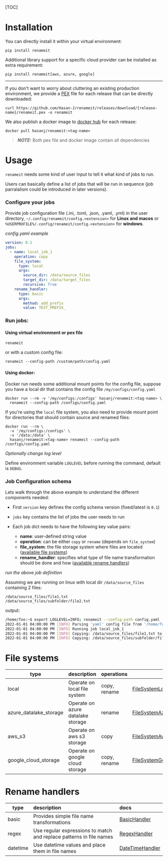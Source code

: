 [TOC]

# Installation

You can directly install it within your virtual environment:

    pip install renameit

Additional library support for a specific cloud provider can be installed as extra requirement:

    pip install renameit[aws, azure, google]

---

If you don't want to worry about cluttering an existing production environment, we provide
a [PEX](https://pex.readthedocs.io/en/latest/) file for each release that can be directly downloaded:

    curl https://github.com/Hasan-J/renameit/releases/download/{release-name}/renameit.pex -o renameit

We also publish a docker image to [docker hub](https://hub.docker.com/r/hasanj/renameit) for each release:

    docker pull hasanj/renameit:<tag-name>


> **_NOTE:_** Both pex file and docker image contain all dependencies

# Usage

`renameit` needs some kind of user input to tell it what kind of jobs to run.

Users can basically define a list of jobs that will be run in sequence (job parralalism could be introduced in later versions).

### Configure your jobs

Provide job configuration file (.ini, .toml, .json, .yaml, .yml) in the user directory,
`~/.config/renameit/config.<extension>` for **Linux and macos** or `%USERPROFILE%/.config/renameit/config.<extension>`
for **windows**.

*config.yaml example*

``` yaml
version: 0.1
jobs:
  - name: local_job_1
    operation: copy
    file_system:
      type: local
      args:
        source_dir: /data/source_files
        target_dir: /data/target_files
        recursive: True
    rename_handler:
      type: basic
      args:
        method: add_prefix
        value: TEST_PREFIX_
```

### Run jobs:

#### Using virtual environment or pex file

    renameit

or with a custom config file:

    renameit --config-path /custom/path/config.yaml

#### Using docker:

Docker run needs some additional mount points for the config file, 
suppose you have a local dir that contains the config file `/my/configs/config.yaml`

    docker run --rm -v '/my/configs:/configs' hasanj/renameit:<tag-name> \
      renameit --config-path /configs/config.yaml

If you're using the `local` file system, you also need to provide mount point for directories that should contain
source and renamed files:

    docker run --rm \
      -v '/my/configs:/configs' \
      -v '/data:/data' \
      hasanj/renameit:<tag-name> renameit --config-path /configs/config.yaml

*Optionally change log level*

Define environment variable `LOGLEVEL` before running the command, default is `DEBUG`.

### Job Configuration schema

Lets walk through the above example to understand the different components needed:

- First `version` key defines the config schema version (fixed/latest is `0.1`)
- `jobs` key contains the list of jobs the user needs to run
- Each job dict needs to have the following key value pairs:

    * **name**: user-defined string value
    * **operation**: can be either `copy` or `rename` (depends on `file_system`)
    * **file_system**: the file storage system where files are located ([available file systems](#file-systems))
    * **rename_handler**: specifies what type of file name transformation should be done 
      and how ([available rename handlers](#rename-handlers))

*run the above job definition*

Assuming we are running on linux with local dir `/data/source_files` containing 2 files:

    /data/source_files/file1.txt
    /data/source_files/subfolder/file2.txt

output:

```bash
/home/foo:~$ export LOGLEVEL=INFO; renameit --config-path config.yaml
2022-01-01 04:00:00 PM [INFO] Parsing 'yaml' config file from '/home/foo/config.yaml'
2022-01-01 04:00:00 PM [INFO] Running job local_job_1
2022-01-01 04:00:00 PM [INFO] Copying: /data/source_files/file1.txt to /data/target_files/TEST_PREFIX_file1.txt
2022-01-01 04:00:00 PM [INFO] Copying: /data/source_files/subfolder/file2.txt to /data/target_files/subfolder/TEST_PREFIX_file2.txt
```

# File systems

| type  |          description         |  operations  |  docs |
|-------|:-----------------------------|--------------|-------|
| local | Operate on local file system | copy, rename | [FileSystemLocal](https://hasan-j.github.io/renameit/ref/file_systems/#renameit.file_systems.local.FileSystemLocal) |
| azure_datalake_storage | Operate on azure datalake storage | rename | [FileSystemAzureDatalakeStorage](https://hasan-j.github.io/renameit/ref/file_systems/#renameit.file_systems.azure.FileSystemAzureDatalakeStorage) |
| aws_s3 | Operate on aws s3 storage | copy | [FileSystemAwsS3](https://hasan-j.github.io/renameit/ref/file_systems/#renameit.file_systems.aws.FileSystemAwsS3) |
| google_cloud_storage | Operate on google cloud storage | copy, rename | [FileSystemGoogleCloudStorage](https://hasan-j.github.io/renameit/ref/file_systems/#renameit.file_systems.google.FileSystemGoogleCloudStorage) |


# Rename handlers

| type  |          description         |  docs  |
|-------|:-----------------------------|:-------|
| basic | Provides simple file name transformations | [BasicHandler](https://hasan-j.github.io/renameit/ref/handlers/#renameit.handlers.basic.BasicHandler) |
| regex | Use regular expressions to match and replace patterns in file names | [RegexHandler](https://hasan-j.github.io/renameit/ref/handlers/#renameit.handlers.regex.RegexHandler) |
| datetime | Use datetime values and place them in file names | [DateTimeHandler](https://hasan-j.github.io/renameit/ref/handlers/#renameit.handlers.datetime.DateTimeHandler) |
